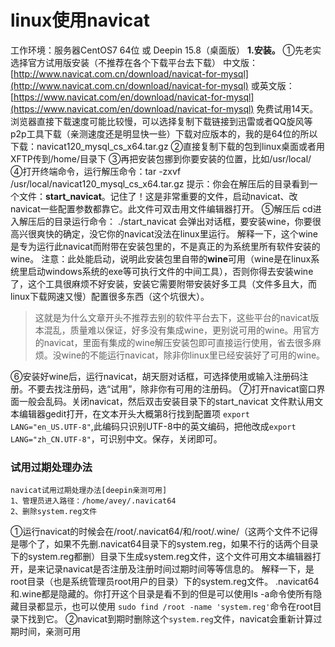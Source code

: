 # linux使用navicat

工作环境：服务器CentOS7 64位 或 Deepin 15.8（桌面版）
**1.安装。**
①先老实选择官方试用版安装（不推荐在各个下载平台去下载）
中文版：[http://www.navicat.com.cn/download/navicat-for-mysql](http://www.navicat.com.cn/download/navicat-for-mysql)
或英文版：[https://www.navicat.com/en/download/navicat-for-mysql](https://www.navicat.com/en/download/navicat-for-mysql)
免费试用14天。
浏览器直接下载速度可能比较慢，可以选择复制下载链接到迅雷或者QQ旋风等p2p工具下载（亲测速度还是明显快一些）下载对应版本的，我的是64位的所以下载：navicat120_mysql_cs_x64.tar.gz
②直接复制下载的包到linux桌面或者用XFTP传到/home/目录下
③再把安装包挪到你要安装的位置，比如/usr/local/
④打开终端命令，运行解压命令：tar -zxvf  /usr/local/navicat120_mysql_cs_x64.tar.gz
提示：你会在解压后的目录看到一个文件：**start_navicat**。记住了！这是非常重要的文件，启动navicat、改navicat一些配置参数都靠它。此文件可双击用文件编辑器打开。
⑤解压后  cd进入解压后的目录运行命令：
./start_navicat
会弹出对话框，要安装wine，你要很高兴很爽快的确定，没它你的navicat没法在linux里运行。
解释一下，这个wine是专为运行此navicat而附带在安装包里的，不是真正的为系统里所有软件安装的wine。
注意：此处能启动，说明此安装包里自带的**wine**可用（wine是在linux系统里启动windows系统的exe等可执行文件的中间工具），否则你得去安装wine了，这个工具很麻烦不好安装，安装它需要附带安装好多工具（文件多且大，而linux下载网速又慢）配置很多东西（这个坑很大）。
> 这就是为什么文章开头不推荐去别的软件平台去下，这些平台的navicat版本混乱，质量难以保证，好多没有集成wine，更别说可用的wine。用官方的navicat，里面有集成的wine解压安装包即可直接运行使用，省去很多麻烦。没wine的不能运行navicat，除非你linux里已经安装好了可用的wine。

⑥安装好wine后，运行navicat，胡天厨对话框，可选择使用或输入注册码注册。不要去找注册码，选“试用”，除非你有可用的注册码。
⑦打开navicat窗口界面一般会乱码。关闭navicat，然后双击安装目录下的start_navicat 文件默认用文本编辑器gedit打开，在文本开头大概第8行找到配置项 `export LANG="en_US.UTF-8"`,此编码只识别UTF-8中的英文编码，把他改成`export LANG="zh_CN.UTF-8"`，可识别中文。保存，关闭即可。

### 试用过期处理办法

```
navicat试用过期处理办法[deepin亲测可用]
1、管理员进入路径：/home/avey/.navicat64
2、删除system.reg文件
```

①运行navicat的时候会在/root/.navicat64/和/root/.wine/（这两个文件不记得是哪个了，如果不先删.navicat64目录下的system.reg，如果不行的话两个目录下的system.reg都删）目录下生成system.reg文件，这个文件可用文本编辑器打开，是来记录navicat是否注册及注册时间过期时间等等信息的。
解释一下，是root目录（也是系统管理员root用户的目录）下的system.reg文件。
.navicat64和.wine都是隐藏的。你打开这个目录是看不到的但是可以使用ls -a命令使所有隐藏目录都显示，也可以使用
`sudo find /root -name 'system.reg'`命令在root目录下找到它。
②navicat到期时删除这个`system.reg`文件，navicat会重新计算过期时间，亲测可用
